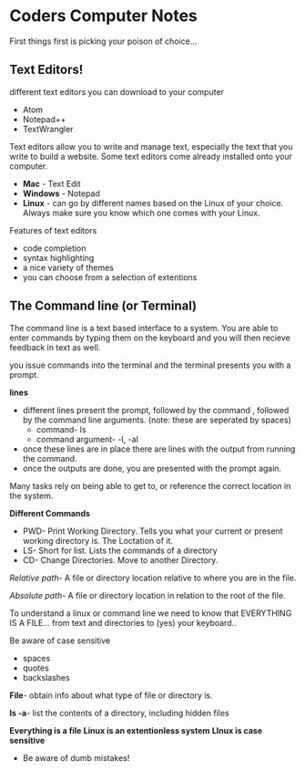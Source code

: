 # Coders Computer Notes
 First things first is picking your poison of choice...

 ## Text Editors!

 different text editors you can download to your computer
  - Atom
  - Notepad++
  - TextWrangler

Text editors allow you to write and manage text, especially the text that you write to build a website. Some text editors come already installed onto your computer.

 -  **Mac** - Text Edit
 - **Windows** - Notepad
 - **Linux** - can go by different names based on the Linux of your choice. Always make sure you know which one comes with your Linux.

Features of text editors
 - code completion
 - syntax highlighting
 - a nice variety of themes
 - you can choose from a selection of extentions

## The Command line (or Terminal)

 The command line is a text based interface to a system. You are able to enter commands by typing them on the keyboard and you will then recieve feedback in text as well.

 you issue commands into the terminal and the terminal presents you with a prompt.

 **lines**
  - different lines present the prompt, followed by the command , followed by the command line arguments. (note: these are seperated by spaces)
    - command- ls
    - command argument- -l, -al
 - once these lines are in place there are lines with the output from running the command.
 - once the outputs are done, you are presented with the prompt again.


Many tasks rely on being able to get to, or reference the correct location in the system.

**Different Commands**
 - PWD- Print Working Directory. Tells you what your current or present working directory is. The Loctation of it.
 - LS- Short for list. Lists the commands of a directory
 - CD- Change Directories. Move to another Directory.
 
 *Relative path*- A file or directory location relative to where you are in the file.

 *Absolute path*- A file or directory location in relation to the root of the file.

To understand a linux or command line we need to know that EVERYTHING IS A FILE... from text and directories to (yes) your keyboard..

Be aware of case sensitive
 - spaces
 - quotes
 - backslashes

**File**- obtain info about what type of file or directory is.

**ls -a**- list the contents of a directory, including hidden files

**Everything is a file**
**Linux is an extentionless system**
**LInux is case sensitive**
 - Be aware of dumb mistakes!
